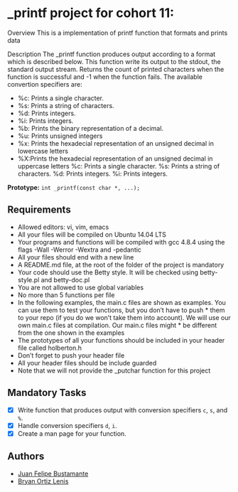 # _printf project for cohort 11:
Overview This is a implementation of printf function that formats and prints data

Description
The _printf function produces output according to a format which is described below. This function write its output to the stdout, the standard output stream. Returns the count of printed characters when the function is successful and -1 when the function fails.
The available convertion specifiers are:

- %c: Prints a single character.
- %s: Prints a string of characters.
- %d: Prints integers.
- %i: Prints integers.
- %b: Prints the binary representation of a decimal.
- %u: Prints unsigned integers
- %x: Prints the hexadecial representation of an unsigned decimal in lowercase letters
- %X:Prints the hexadecial representation of an unsigned decimal in uppercase letters %c: Prints a single character.
    %s: Prints a string of characters.
    %d: Prints integers.
    %i: Prints integers.

**Prototype:** ```int _printf(const char *, ...);```

## Requirements

* Allowed editors: vi, vim, emacs
* All your files will be compiled on Ubuntu 14.04 LTS
* Your programs and functions will be compiled with gcc 4.8.4 using the flags -Wall -Werror -Wextra and -pedantic
* All your files should end with a new line
* A README.md file, at the root of the folder of the project is mandatory
* Your code should use the Betty style. It will be checked using betty-style.pl and betty-doc.pl
* You are not allowed to use global variables
* No more than 5 functions per file
* In the following examples, the main.c files are shown as examples. You can use them to test your functions, but you don’t have to push * them to your repo (if you do we won’t take them into account). We will use our own main.c files at compilation. Our main.c files might * be different from the one shown in the examples
* The prototypes of all your functions should be included in your header file called holberton.h
* Don’t forget to push your header file
* All your header files should be include guarded
* Note that we will not provide the _putchar function for this project

## Mandatory Tasks
- [x] Write function that produces output with conversion specifiers ```c```, ```s```, and ```%```.
- [x] Handle conversion specifiers ```d```, ```i```.
- [x] Create a man page for your function.
## Authors
- [Juan Felipe Bustamante](https://github.com/jfbm74)
- [Bryan Ortiz Lenis](https://github.com/bryano13)
